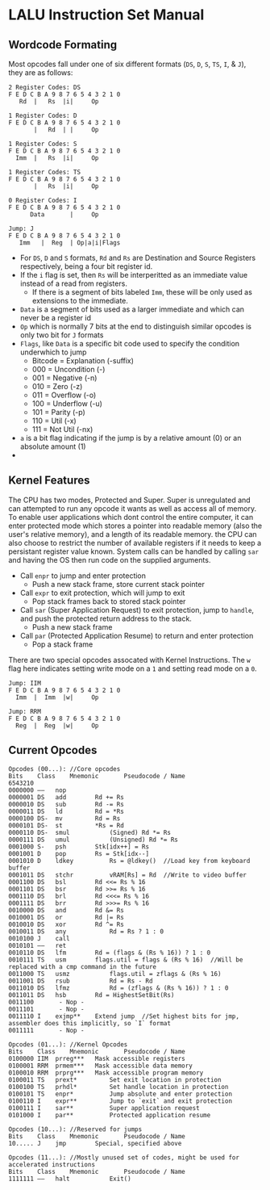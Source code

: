 # LALU Instruction Set Manual
## Wordcode Formating

Most opcodes fall under one of six different formats (`DS`, `D`, `S`, `TS`, `I`, & `J`), they are as follows:

```
2 Register Codes: DS
F E D C B A 9 8 7 6 5 4 3 2 1 0
   Rd  |   Rs  |i|     Op
```
```
1 Register Codes: D
F E D C B A 9 8 7 6 5 4 3 2 1 0
       |   Rd  | |     Op
```
```
1 Register Codes: S
F E D C B A 9 8 7 6 5 4 3 2 1 0
  Imm  |   Rs  |i|     Op
```
```
1 Register Codes: TS
F E D C B A 9 8 7 6 5 4 3 2 1 0
       |   Rs  |i|     Op
```
```
0 Register Codes: I
F E D C B A 9 8 7 6 5 4 3 2 1 0
      Data       |     Op
```
```
Jump: J
F E D C B A 9 8 7 6 5 4 3 2 1 0
   Imm   |  Reg  | Op|a|i|Flags
```
 * For `DS`, `D` and `S` formats, `Rd` and `Rs` are Destination and Source Registers respectively, being a four bit register id. 
 * If the `i` flag is set, then `Rs` will be interperitted as an immediate value instead of a read from registers.
    *  If there is a segment of bits labeled `Imm`, these will be only used as extensions to the immediate.
 * `Data` is a segment of bits used as a larger immediate and which can never be a register id
 * `Op` which is normally 7 bits at the end to distinguish similar opcodes is only two bit for `J` formats
 * `Flags`, like `Data` is a specific bit code used to specify the condition underwhich to jump
    * Bitcode = Explanation (-suffix)
    * 000 = Uncondition (-)
    * 001 = Negative (-n)
    * 010 = Zero (-z)
    * 011 = Overflow (-o)
    * 100 = Underflow (-u)
    * 101 = Parity (-p)
    * 110 = Util (-x)
    * 111 = Not Util (-nx)
 * `a` is a bit flag indicating if the jump is by a relative amount (0) or an absolute amount (1)
 * 
 
## Kernel Features
The CPU has two modes, Protected and Super. Super is unregulated and can attempted to run any opcode it wants as well as access all of memory. To enable user applications which dont control the entire computer, it can enter protected mode which stores a pointer into readable memory (also the user's relative memory), and a length of its readable memory. the CPU can also choose to restrict the number of available registers if it needs to keep a persistant register value known. System calls can be handled by calling `sar` and having the OS then run code on the supplied arguments. 

 - Call `enpr` to jump and enter protection
	 - Push a new stack frame, store current stack pointer
 - Call `expr` to exit protection, which will jump to exit
	 - Pop stack frames back to stored stack pointer
 - Call `sar` (Super Application Request) to exit protection, jump to `handle`, and push the protected return address to the stack.
	 - Push a new stack frame
 - Call `par` (Protected Application Resume) to return and enter protection
	 - Pop a stack frame

There are two special opcodes assocated with Kernel Instructions. The `w` flag here indicates setting write mode on a `1` and setting read mode on a `0`.

```
Jump: IIM
F E D C B A 9 8 7 6 5 4 3 2 1 0
  Imm  |  Imm  |w|     Op   
```
```
Jump: RRM
F E D C B A 9 8 7 6 5 4 3 2 1 0
  Reg  |  Reg  |w|     Op   
```

## Current Opcodes
```
Opcodes (00...): //Core opcodes
Bits	Class    Mnemonic       Pseudocode / Name
6543210
0000000	——	 nop 		
0000001 DS	 add		Rd += Rs
0000010 DS	 sub		Rd -= Rs
0000011	DS	 ld 		Rd = *Rs
0000100	DS-	 mv 		Rd = Rs
0000101	DS-	 st	    	*Rs = Rd
0000110	DS-	 smul           (Signed) Rd *= Rs
0000111	DS	 umul           (Unsigned) Rd *= Rs
0001000	S-	 psh		Stk[idx++] = Rs
0001001	D	 pop		Rs = Stk[idx--]
0001010	D	 ldkey 	        Rs = @ldkey()  //Load key from keyboard buffer
0001011	DS	 stchr          vRAM[Rs] = Rd  //Write to video buffer
0001100	DS	 bsl		Rd <<= Rs % 16
0001101	DS	 bsr		Rd >>= Rs % 16
0001110	DS	 brl		Rd <<<= Rs % 16
0001111	DS	 brr		Rd >>>= Rs % 16
0010000	DS	 and		Rd &= Rs
0010001	DS	 or	        Rd |= Rs
0010010	DS	 xor		Rd ^= Rs
0010011	DS	 any 	        Rd = Rs ? 1 : 0
0010100	J	 call		
0010101	——	 ret		
0010110	DS	 lfm		Rd = (flags & (Rs % 16)) ? 1 : 0
0010111	TS	 usm		flags.util = flags & (Rs % 16)  //Will be replaced with a cmp command in the future
0011000	TS	 usmz	        flags.util = zflags & (Rs % 16)
0011001	DS	 rsub	        Rd = Rs - Rd 
0011010	DS	 lfmz 	        Rd = (zflags & (Rs % 16)) ? 1 : 0
0011011	DS	 hsb		Rd = HighestSetBit(Rs)
0011100		  - Nop - 
0011101		  - Nop - 
0011110	I	 exjmp**	Extend jump  //Set highest bits for jmp, assembler does this implicitly, so `I` format
0011111		  - Nop - 

Opcodes (01...): //Kernel Opcodes
Bits	Class    Mnemonic       Pseudocode / Name
0100000	IIM	 prreg***	Mask accessible registers
0100001	RRM	 prmem***	Mask accessible data memory
0100010	RRM	 prprg***	Mask accessible program memory
0100011	TS	 prext*	        Set exit location in protection
0100100	TS	 prhdl*	        Set handle location in protection
0100101	TS	 enpr*	        Jump absolute and enter protection
0100110	I	 expr**	        Jump to `exit` and exit protection
0100111	I	 sar**	        Super application request
0101000	I	 par**	        Protected application resume

Opcodes (10...): //Reserved for jumps
Bits	Class    Mnemonic       Pseudocode / Name
10.....	J	 jmp		Special, specified above

Opcodes (11...): //Mostly unused set of codes, might be used for accelerated instructions
Bits	Class    Mnemonic       Pseudocode / Name
1111111	——	 halt	        Exit()
```

